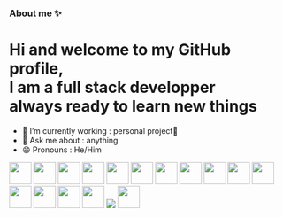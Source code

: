 ### About me ✨
# Hi and welcome to my GitHub profile,<br/>I am a full stack developper <br/>always ready to learn new things

- 🔭 I’m currently working : personal project🥋
- 💬 Ask me about : anything
- 😄 Pronouns : He/Him
<div>
          <img src="https://cdn.jsdelivr.net/gh/devicons/devicon/icons/python/python-original.svg" width="40px" />
          <img src="https://cdn.jsdelivr.net/gh/devicons/devicon/icons/html5/html5-original.svg" width="40px" />
          <img src="https://cdn.jsdelivr.net/gh/devicons/devicon/icons/css3/css3-original.svg" width="40px"/>
          <img src="https://cdn.jsdelivr.net/gh/devicons/devicon/icons/c/c-plain.svg" width="40px"/>
          <img src="https://cdn.jsdelivr.net/gh/devicons/devicon/icons/cplusplus/cplusplus-plain.svg" width="40px"/>
          <img src="https://cdn.jsdelivr.net/gh/devicons/devicon/icons/react/react-original.svg" width ="40px"/>
          <img src="https://cdn.jsdelivr.net/gh/devicons/devicon/icons/nextjs/nextjs-original.svg" width ="40px"/>
          <img src="https://cdn.jsdelivr.net/gh/devicons/devicon/icons/mysql/mysql-original-wordmark.svg" width="40px"/>
          <img src="https://cdn.jsdelivr.net/gh/devicons/devicon/icons/php/php-plain.svg" width ="40px"/>
          <img src="https://cdn.jsdelivr.net/gh/devicons/devicon/icons/java/java-original.svg" width="40px"/>
          <img src="https://cdn.jsdelivr.net/gh/devicons/devicon/icons/ruby/ruby-plain.svg" width="40px"/>
          <img src="https://cdn.jsdelivr.net/gh/devicons/devicon@latest/icons/go/go-original.svg" width="40px"/>
          <img src="https://cdn.jsdelivr.net/gh/devicons/devicon@latest/icons/docker/docker-plain.svg" width="40px"/>
          <img src="https://cdn.jsdelivr.net/gh/devicons/devicon@latest/icons/arduino/arduino-original.svg" width="40px"/>
          <img src="https://cdn.jsdelivr.net/gh/devicons/devicon@latest/icons/embeddedc/embeddedc-original.svg" width="40px"/>
          <img src="https://cdn.jsdelivr.net/gh/devicons/devicon@latest/icons/gcc/gcc-plain.svg" />
          <img src="https://cdn.jsdelivr.net/gh/devicons/devicon@latest/icons/wasm/wasm-original-wordmark.svg" width="40px"/>       
</div>
          


